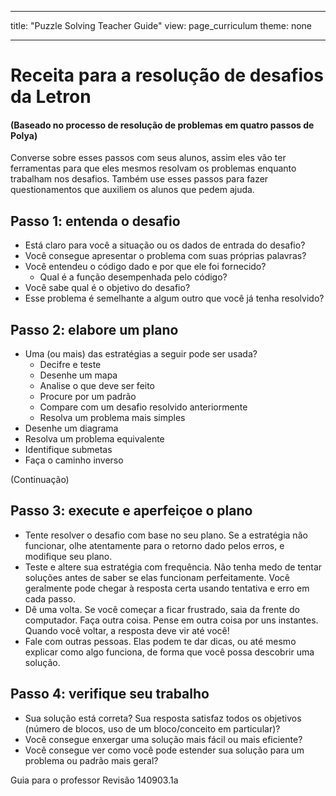 * * *

title: "Puzzle Solving Teacher Guide" view: page_curriculum theme: none

* * *

# Receita para a resolução de desafios da Letron

#### (Baseado no processo de resolução de problemas em quatro passos de Polya)

Converse sobre esses passos com seus alunos, assim eles vão ter ferramentas para que eles mesmos resolvam os problemas enquanto trabalham nos desafios. Também use esses passos para fazer questionamentos que auxiliem os alunos que pedem ajuda.

## Passo 1: entenda o desafio

  * Está claro para você a situação ou os dados de entrada do desafio?
  * Você consegue apresentar o problema com suas próprias palavras?
  * Você entendeu o código dado e por que ele foi fornecido? 
      * Qual é a função desempenhada pelo código?
  * Você sabe qual é o objetivo do desafio?
  * Esse problema é semelhante a algum outro que você já tenha resolvido?

## Passo 2: elabore um plano

  * Uma (ou mais) das estratégias a seguir pode ser usada? 
      * Decifre e teste
      * Desenhe um mapa
      * Analise o que deve ser feito
      * Procure por um padrão
      * Compare com um desafio resolvido anteriormente
      * Resolva um problema mais simples
  * Desenhe um diagrama
  * Resolva um problema equivalente
  * Identifique submetas
  * Faça o caminho inverso

(Continuação)

## Passo 3: execute e aperfeiçoe o plano

  * Tente resolver o desafio com base no seu plano. Se a estratégia não funcionar, olhe atentamente para o retorno dado pelos erros, e modifique seu plano.
  * Teste e altere sua estratégia com frequência. Não tenha medo de tentar soluções antes de saber se elas funcionam perfeitamente. Você geralmente pode chegar à resposta certa usando tentativa e erro em cada passo.
  * Dê uma volta. Se você começar a ficar frustrado, saia da frente do computador. Faça outra coisa. Pense em outra coisa por uns instantes. Quando você voltar, a resposta deve vir até você!
  * Fale com outras pessoas. Elas podem te dar dicas, ou até mesmo explicar como algo funciona, de forma que você possa descobrir uma solução.

## Passo 4: verifique seu trabalho

  * Sua solução está correta? Sua resposta satisfaz todos os objetivos (número de blocos, uso de um bloco/conceito em particular)?
  * Você consegue enxergar uma solução mais fácil ou mais eficiente?
  * Você consegue ver como você pode estender sua solução para um problema ou padrão mais geral?

Guia para o professor Revisão 140903.1a